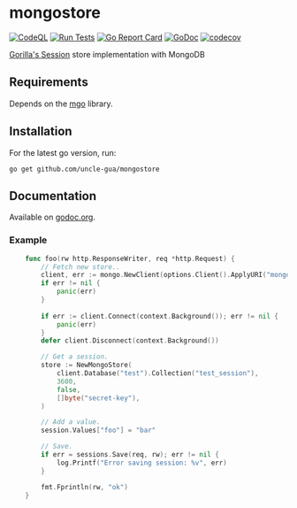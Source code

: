 mongostore
==========
[![CodeQL](https://github.com/laziness-coders/mongostore/actions/workflows/codeql.yml/badge.svg)](https://github.com/laziness-coders/mongostore/actions/workflows/codeql.yml)
[![Run Tests](https://github.com/laziness-coders/mongostore/actions/workflows/go.yml/badge.svg)](https://github.com/laziness-coders/mongostore/actions/workflows/go.yml)
[![Go Report Card](https://goreportcard.com/badge/github.com/laziness-coders/mongostore)](https://goreportcard.com/report/github.com/laziness-coders/mongostore)
[![GoDoc](https://godoc.org/github.com/laziness-coders/mongostore?status.svg)](https://godoc.org/github.com/laziness-coders/mongostore)
[![codecov](https://codecov.io/gh/laziness-coders/mongostore/graph/badge.svg?token=FYUKE38KDS)](https://codecov.io/gh/laziness-coders/mongostore)

[Gorilla's Session](http://www.gorillatoolkit.org/pkg/sessions) store implementation with MongoDB

## Requirements

Depends on the [mgo](https://github.com/kidstuff/mongostore) library.

## Installation

For the latest go version, run:

    go get github.com/uncle-gua/mongostore

## Documentation

Available on [godoc.org](https://www.godoc.org/github.com/laziness-coders/mongostore).

### Example
```go
    func foo(rw http.ResponseWriter, req *http.Request) {
        // Fetch new store..
    	client, err := mongo.NewClient(options.Client().ApplyURI("mongodb://localhost:27017"))
    	if err != nil {
    		panic(err)
    	}
    	
    	if err := client.Connect(context.Background()); err != nil {
    		panic(err)
    	}
    	defer client.Disconnect(context.Background())

        // Get a session.
        store := NewMongoStore(
            client.Database("test").Collection("test_session"),
            3600,
            false,
            []byte("secret-key"),
        )

        // Add a value.
        session.Values["foo"] = "bar"

        // Save.
        if err = sessions.Save(req, rw); err != nil {
            log.Printf("Error saving session: %v", err)
        }

        fmt.Fprintln(rw, "ok")
    }
```

